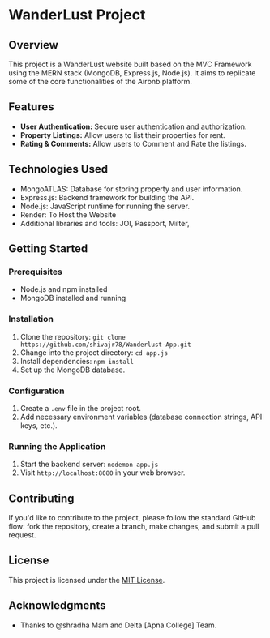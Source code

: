 # WanderLust Project

## Overview

This project is a WanderLust website built based on the MVC Framework using the MERN stack (MongoDB, Express.js, Node.js). It aims to replicate some of the core functionalities of the Airbnb platform.

## Features

- **User Authentication:** Secure user authentication and authorization.
- **Property Listings:** Allow users to list their properties for rent.
- **Rating & Comments:** Allow users to Comment and Rate the listings. 

## Technologies Used

- MongoATLAS: Database for storing property and user information.
- Express.js: Backend framework for building the API.
- Node.js: JavaScript runtime for running the server.
- Render: To Host the Website
- Additional libraries and tools: JOI, Passport, Milter, 

## Getting Started

### Prerequisites

- Node.js and npm installed
- MongoDB installed and running

### Installation

1. Clone the repository: `git clone https://github.com/shivajr78/Wanderlust-App.git`
2. Change into the project directory: `cd app.js`
3. Install dependencies: `npm install`
4. Set up the MongoDB database.

### Configuration

1. Create a `.env` file in the project root.
2. Add necessary environment variables (database connection strings, API keys, etc.).

### Running the Application

1. Start the backend server: `nodemon app.js`
3. Visit `http://localhost:8080` in your web browser.

## Contributing

If you'd like to contribute to the project, please follow the standard GitHub flow: fork the repository, create a branch, make changes, and submit a pull request.

## License

This project is licensed under the [MIT License](LICENSE).

## Acknowledgments

- Thanks to @shradha Mam and Delta [Apna College] Team.

